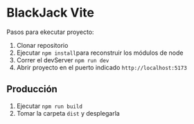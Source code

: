 # BlackJack Vite

Pasos para ekecutar proyecto:

1. Clonar repositorio
2. Ejecutar `npm install`para reconstruir los módulos de node
3. Correr el devServer `npm run dev`
4. Abrir proyecto en el puerto indicado `http://localhost:5173`

## Producción

1. Ejecutar `npm run build`
2. Tomar la carpeta `dist` y desplegarla
